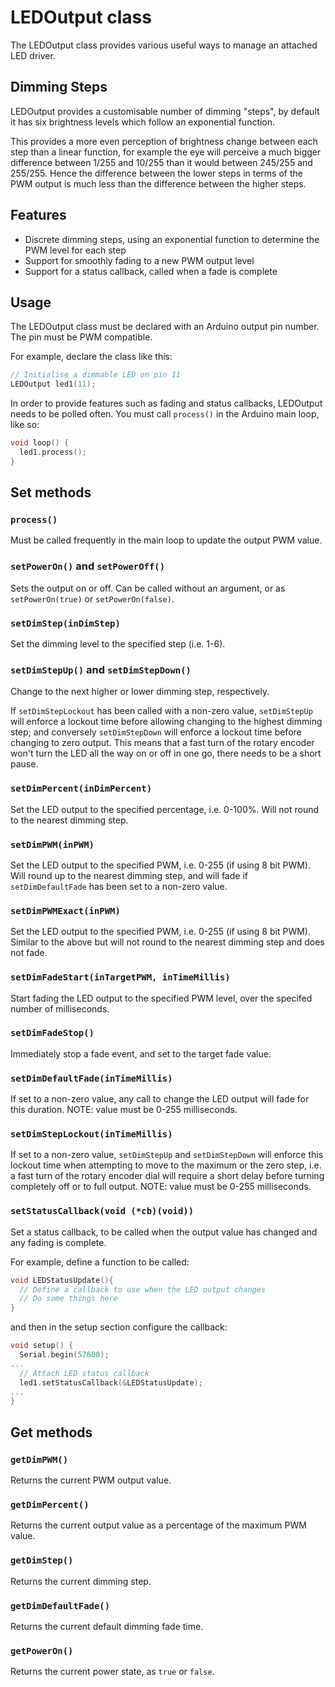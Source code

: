 # LEDOutput class

The LEDOutput class provides various useful ways to manage an attached LED driver. 

## Dimming Steps 

LEDOutput provides a customisable number of dimming "steps", by default it has six brightness levels which follow an exponential function. 

This provides a more even perception of brightness change between each step than a linear function, for example the eye will perceive a much bigger difference between 1/255 and 10/255 than it would between 245/255 and 255/255. Hence the difference between the lower steps in terms of the PWM output is much less than the difference between the higher steps. 

## Features

* Discrete dimming steps, using an exponential function to determine the PWM level for each step 
* Support for smoothly fading to a new PWM output level
* Support for a status callback, called when a fade is complete 

## Usage 

The LEDOutput class must be declared with an Arduino output pin number. The pin must be PWM compatible. 

For example, declare the class like this:
```C++
// Initialise a dimmable LED on pin 11
LEDOutput led1(11); 
```
In order to provide features such as fading and status callbacks, LEDOutput needs to be polled often. You must call `process()` in the Arduino main loop, like so: 
```C++
void loop() {
  led1.process();
}
```

## Set methods

### `process()`

Must be called frequently in the main loop to update the output PWM value. 

### `setPowerOn()` and `setPowerOff()`

Sets the output on or off. Can be called without an argument, or as `setPowerOn(true)` or `setPowerOn(false)`. 

### `setDimStep(inDimStep)`

Set the dimming level to the specified step (i.e. 1-6). 

### `setDimStepUp()` and `setDimStepDown()`

Change to the next higher or lower dimming step, respectively.
 
If `setDimStepLockout` has been called with a non-zero value, `setDimStepUp` will enforce a lockout time before allowing changing to the highest dimming step; and conversely `setDimStepDown` will enforce a lockout time before changing to zero output. This means that a fast turn of the rotary encoder won't turn the LED all the way on or off in one go, there needs to be a short pause. 

### `setDimPercent(inDimPercent)`

Set the LED output to the specified percentage, i.e. 0-100%. Will not round to the nearest dimming step. 

### `setDimPWM(inPWM)`

Set the LED output to the specified PWM, i.e. 0-255 (if using 8 bit PWM). Will round up to the nearest dimming step, and will fade if `setDimDefaultFade` has been set to a non-zero value. 

### `setDimPWMExact(inPWM)`

Set the LED output to the specified PWM, i.e. 0-255 (if using 8 bit PWM). Similar to the above but will not round to the nearest dimming step and does not fade. 

### `setDimFadeStart(inTargetPWM, inTimeMillis)`

Start fading the LED output to the specified PWM level, over the specifed number of milliseconds. 

### `setDimFadeStop()`

Immediately stop a fade event, and set to the target fade value. 

### `setDimDefaultFade(inTimeMillis)`

If set to a non-zero value, any call to change the LED output will fade for this duration. NOTE: value must be 0-255 milliseconds. 

### `setDimStepLockout(inTimeMillis)`

If set to a non-zero value, `setDimStepUp` and `setDimStepDown` will enforce this lockout time when attempting to move to the maximum or the zero step, i.e. a fast turn of the rotary encoder dial will require a short delay before turning completely off or to full output. NOTE: value must be 0-255 milliseconds. 

### `setStatusCallback(void (*cb)(void))`

Set a status callback, to be called when the output value has changed and any fading is complete. 

For example, define a function to be called:
```C++
void LEDStatusUpdate(){
  // Define a callback to use when the LED output changes
  // Do some things here
}
```
and then in the setup section configure the callback:
```C++
void setup() {
  Serial.begin(57600);
...
  // Attach LED status callback
  led1.setStatusCallback(&LEDStatusUpdate);
...
}
```

## Get methods

### `getDimPWM()`

Returns the current PWM output value. 

### `getDimPercent()`

Returns the current output value as a percentage of the maximum PWM value. 

### `getDimStep()`

Returns the current dimming step. 

### `getDimDefaultFade()`

Returns the current default dimming fade time. 

### `getPowerOn()`

Returns the current power state, as `true` or `false`.

